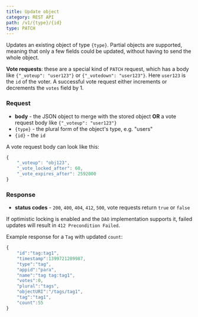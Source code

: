 ```yaml
---
title: Update object
category: REST API
path: /v1/{type}/{id}
type: PATCH
---
```


Updates an existing object of type `{type}`. Partial objects are supported, meaning that only a few fields could be
updated, without having to send the whole object.

**Vote requests**: these are a special kind of `PATCH` request, which has a body like `{"_voteup": "user123"}` or
`{"_votedown": "user123"}`. Here `user123` is the `id` of the voter. A successful vote request either increments or
decrements the `votes` field by 1.

### Request

- **body** - the JSON object to merge with the stored object **OR** a vote request body like `{"_voteup": "user123"}`
- `{type}` - the plural form of the object's type, e.g. "users"
- `{id}` - the `id`

A vote request body can look like this:
```js
{
	"_voteup": "obj123",
	"_vote_locked_after": 60,
	"_vote_expires_after": 2592000
}
```

### Response

- **status codes** - `200`, `400`, `404`, `412`, `500`, vote requests return `true` or `false`

If optimistic locking is enabled and the `DAO` implementation supports it, failed updates will result in
`412 Precondition Failed`.

Example response for a `Tag` with updated `count`:

```js
{
	"id":"tag:tag1",
	"timestamp":1399721289987,
	"type":"tag",
	"appid":"para",
	"name":"tag tag:tag1",
	"votes":0,
	"plural":"tags",
	"objectURI":"/tags/tag1",
	"tag":"tag1",
	"count":55
}
```